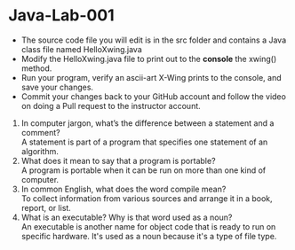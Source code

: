 # Java-Lab-001

* The source code file you will edit is in the src folder and contains a Java class file named HelloXwing.java
* Modify the HelloXwing.java file to print out to the **console** the xwing() method.
* Run your program, verify an ascii-art X-Wing prints to the console, and save your changes.
* Commit your changes back to your GitHub account and follow the video on doing a Pull request to the instructor account.

1. In computer jargon, what’s the difference between a statement and a comment?  
A statement is part of a program that specifies one statement of an algorithm.
1. What does it mean to say that a program is portable?  
A program is portable when it can be run on more than one kind of computer.
1. In common English, what does the word compile mean?  
To collect information from various sources and arrange it in a book, report, or list.
1. What is an executable? Why is that word used as a noun?  
An executable is another name for object code that is ready to run on specific hardware. It's used as a noun because it's a type of file type.

